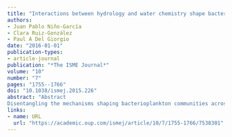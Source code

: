 ```yaml
---
title: "Interactions between hydrology and water chemistry shape bacterioplankton biogeography across boreal freshwater networks"
authors:
- Juan Pablo Niño-García
- Clara Ruiz-González
- Paul A Del Giorgio
date: "2016-01-01"
publication-types:
- article-journal
publication: "*The ISME Journal*"
volume: "10"
number: "7"
pages: "1755--1766"
doi: "10.1038/ismej.2015.226"
abstract: "Abstract
Disentangling the mechanisms shaping bacterioplankton communities across freshwater ecosystems requires considering a hydrologic dimension that can influence both dispersal and local sorting, but how the environment and hydrology interact to shape the biogeography of freshwater bacterioplankton over large spatial scales remains unexplored. Using Illumina sequencing of the 16S ribosomal RNA gene, we investigate the large-scale spatial patterns of bacterioplankton across 386 freshwater systems from seven distinct regions in boreal Québec. We show that both hydrology and local water chemistry (mostly pH) interact to shape a sequential structuring of communities from highly diverse assemblages in headwater streams toward larger rivers and lakes dominated by fewer taxa. Increases in water residence time along the hydrologic continuum were accompanied by major losses of bacterial richness and by an increased differentiation of communities driven by local conditions (pH and other related variables). This suggests that hydrology and network position modulate the relative role of environmental sorting and mass effects on community assembly by determining both the time frame for bacterial growth and the composition of the immigrant pool. The apparent low dispersal limitation (that is, the lack of influence of geographic distance on the spatial patterns observed at the taxonomic resolution used) suggests that these boreal bacterioplankton communities derive from a shared bacterial pool that enters the networks through the smallest streams, largely dominated by mass effects, and that is increasingly subjected to local sorting of species during transit along the hydrologic continuum."
links:
- name: URL
  url: "https://academic.oup.com/ismej/article/10/7/1755-1766/7538301"
---
```

